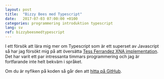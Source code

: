 ```yaml
---
layout: post
title:  "Bizzy Bees med Typescript"
date:   2017-07-03 07:00:00 +0100
categories: programmering introduktion typescript
lang: sv
ref: bizzybeesmedtypescript
---
```

I ett försök att lära mig mer om Typescript som är ett superset av Javascript så har jag försökt mig på att översätta [Tess Ferrandez XNA implementation]. Det har varit ett par intressanta timmars programmering och jag är fortfarande inte helt bekväm i språket.

<div>
<script src="http://programmeramera.se/pages/bizzybees/js/phaser.js"></script>
<script src="http://programmeramera.se/pages/bizzybees/js/game.js"></script>
<div id="content"></div>
</div>

Om du är nyfiken på koden så går den att [hitta på GitHub].

[Tess Ferrandez XNA implementation]: https://blogs.msdn.microsoft.com/tess/2012/03/02/xna-for-windows-phone-walkthroughcreating-the-bizzy-bees-game/
[hitta på GitHub]: https://github.com/programmeramera/BizzyBeesTS/

